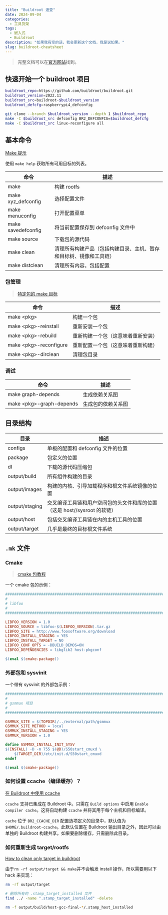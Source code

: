 ```yaml
---
title: "Buildroot 速查"
date: 2024-09-04
categories:
  - 工具货架
tags:
  - 嵌入式
  - Buildroot
description: "如果我有空的话，我会更新这个文档，我是说如果。"
slug: buildroot-cheatsheet
---
```


> 完整文档可以在[官方网站](https://buildroot.org/downloads/manual/manual.html)找到。

## 快速开始一个 buildroot 项目

```bash
buildroot_repo=https://github.com/buildroot/buildroot.git
buildroot_version=2022.11
buildroot_src=buildroot-$buildroot_version
buildroot_defcfg=raspberrypi4_defconfig

git clone --branch $buildroot_version --depth 1 $buildroot_repo
make -C $buildroot_src defconfig BR2_DEFCONFIG=$buildroot_defcfg
make -C $buildroot_src linux-reconfigure all
```

## 基本命令

[Make 提示](https://buildroot.org/downloads/manual/manual.html#make-tips)

使用 `make help` 获取所有可用目标的列表。

| 命令               | 描述                                                               |
| ------------------ | ------------------------------------------------------------------ |
| make               | 构建 rootfs                                                        |
| make xyz_defconfig | 选择配置文件                                                       |
| make menuconfig    | 打开配置菜单                                                       |
| make savedefconfig | 将当前配置保存到 defconfig 文件中                                  |
| make source        | 下载包的源代码                                                     |
| make clean         | 清理所有构建产品（包括构建目录、主机、暂存和目标树、镜像和工具链） |
| make distclean     | 清理所有内容，包括配置                                             |

### 包管理

> [特定包的 make 目标](https://buildroot.org/downloads/manual/manual.html#pkg-build-steps)

| 命令                     | 描述                               |
| ------------------------ | ---------------------------------- |
| make \<pkg\>             | 构建一个包                         |
| make \<pkg\>-reinstall   | 重新安装一个包                     |
| make \<pkg\>-rebuild     | 重新构建一个包（这意味着重新安装） |
| make \<pkg\>-reconfigure | 重新配置一个包（这意味着重新构建） |
| make \<pkg\>-dirclean    | 清理包目录                         |

### 调试

| 命令                       | 描述               |
| -------------------------- | ------------------ |
| make graph-depends         | 生成依赖关系图     |
| make \<pkg\>-graph-depends | 生成包的依赖关系图 |

## 目录结构

| 目录           | 描述                                                                                  |
| -------------- | ------------------------------------------------------------------------------------- |
| configs        | 单板的配置和 defconfig 文件的位置                                                     |
| package        | 包定义的位置                                                                          |
| dl             | 下载的源代码压缩包                                                                    |
| output/build   | 所有组件构建的目录                                                                    |
| output/images  | 构建的内核、引导加载程序和根文件系统镜像的位置                                        |
| output/staging | 交叉编译工具链和用户空间包的头文件和库的位置（这是 host/<toolchains>/sysroot 的软链） |
| output/host    | 包括交叉编译工具链在内的主机工具的位置                                                |
| output/target  | 几乎是最终的目标根文件系统                                                            |

## `.mk` 文件

### Cmake

> [cmake 包教程](https://buildroot.org/downloads/manual/manual.html#cmake-package-tutorial)

一个 cmake 包的示例：

```makefile
################################################################################
#
# libfoo
#
################################################################################

LIBFOO_VERSION = 1.0
LIBFOO_SOURCE = libfoo-$(LIBFOO_VERSION).tar.gz
LIBFOO_SITE = http://www.foosoftware.org/download
LIBFOO_INSTALL_STAGING = YES
LIBFOO_INSTALL_TARGET = NO
LIBFOO_CONF_OPTS = -DBUILD_DEMOS=ON
LIBFOO_DEPENDENCIES = libglib2 host-pkgconf

$(eval $(cmake-package))
```

### 外部包和 sysvinit

一个带有 sysvinit 的外部包示例：

```makefile
################################################################################
#
# gsmmux 项目
#
################################################################################

GSMMUX_SITE = $(TOPDIR)/../external/path/gsmmux
GSMMUX_SITE_METHOD = local
GSMMUX_INSTALL_STAGING = YES
GSMMUX_VERSION = 1.0

define GSMMUX_INSTALL_INIT_SYSV
$(INSTALL) -D -m 755 $(@D)/S50start_cmuxd \
    $(TARGET_DIR)/etc/init.d/S50start_cmuxd
endef

$(eval $(cmake-package))
```

### 如何设置 ccache（编译缓存）？

[在 Buildroot 中使用 ccache](https://buildroot.org/downloads/manual/manual.html#ccache)

`ccache` 支持已集成在 Buildroot 中。只需在 `Build options` 中启用 `Enable compiler cache`。这将自动构建 `ccache` 并将其用于每个主机和目标编译。

`cache` 位于 `BR2_CCACHE_DIR` 配置选项定义的目录中，默认值为 `$HOME/.buildroot-ccache`。此默认位置在 Buildroot 输出目录之外，因此可以由单独的 Buildroot 构建共享。如果要删除缓存，只需删除此目录。

### 如何重新生成 target/rootfs

[How to clean only target in buildroot](https://stackoverflow.com/questions/47320800/how-to-clean-only-target-in-buildroot)

由于`rm -rf output/target && make`并不会触发 install 操作，所以需要用以下 hack 来实现：

```bash
rm -rf output/target

# 删除所有的 .stamp_target_installed 文件
find ../ -name ".stamp_target_installed" -delete

rm -f output/build/host-gcc-final-*/.stamp_host_installed
```

